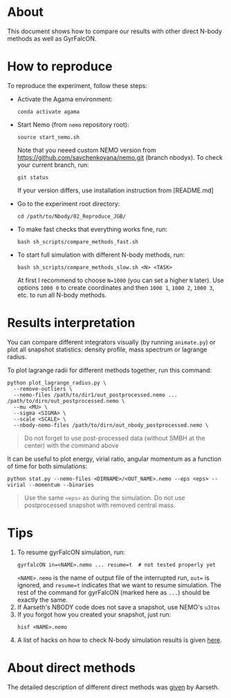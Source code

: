 # About

This document shows how to compare our results with other direct N-body methods as well as GyrFalcON.

# How to reproduce

To reproduce the experiment, follow these steps:

- Activate the Agama environment:

  ```shell
  conda activate agama
  ```

- Start Nemo (from `nemo` repository root):

  ```shell
  source start_nemo.sh
  ```

  Note that you neeed custom NEMO version from https://github.com/savchenkoyana/nemo.git (branch nbodyx). To check your current branch, run:

  ```shell
  git status
  ```

  If your version differs, use installation instruction from \[README.md\]

- Go to the experiment root directory:

  ```shell
  cd /path/to/Nbody/02_Reproduce_JGB/
  ```

- To make fast checks that everything works fine, run:

  ```shell
  bash sh_scripts/compare_methods_fast.sh
  ```

- To start full simulation with different N-body methods, run:

  ```shell
  bash sh_scripts/compare_methods_slow.sh <N> <TASK>
  ```

  At first I recommend to choose `N=1000` (you can set a higher `N` later). Use options `1000 0` to create coordinates and then `1000 1`, `1000 2`, `1000 3`, etc. to run all N-body methods.

# Results interpretation

You can compare different integrators visually (by running `animate.py`) or plot all snapshot statistics: density profile, mass spectrum or lagrange radius.

To plot lagrange radii for different methods together, run this command:

```shell
python plot_lagrange_radius.py \
  --remove-outliers \
  --nemo-files /path/to/dir1/out_postprocessed.nemo ... /path/to/dirn/out_postprocessed.nemo \
  --mu <MU> \
  --sigma <SIGMA> \
  --scale <SCALE> \
  --nbody-nemo-files /path/to/dirn/out_nbody_postprocessed.nemo \
```

> Do not forget to use post-processed data (without SMBH at the center) with the command above

It can be useful to plot energy, virial ratio, angular momentum as a function of time for both simulations:

```shell
python stat.py --nemo-files <DIRNAME>/<OUT_NAME>.nemo --eps <eps> --virial --momentum --binaries
```

> Use the same `<eps>` as during the simulation. Do not use postprocessed snapshot with removed central mass.

# Tips

1. To resume gyrFalcON simulation, run:
   ```shell
   gyrfalcON in=<NAME>.nemo ... resume=t  # not tested properly yet
   ```
   `<NAME>.nemo` is the name of output file of the interrupted run, `out=` is ignored, and `resume=t` indicates that we want to resume simulation. The rest of the command for gyrFalcON (marked here as `...`) should be exactly the same.
1. If Aarseth's NBODY code does not save a snapshot, use NEMO's `u3tos`
1. If you forgot how you created your snapshot, just run:
   ```shell
   hisf <NAME>.nemo
   ```
1. A list of hacks on how to check N-body simulation results is given [here](https://arxiv.org/pdf/1105.1082).

# About direct methods

The detailed description of different direct methods was [given](https://www.jstor.org/stable/10.1086/316455) by Aarseth.
